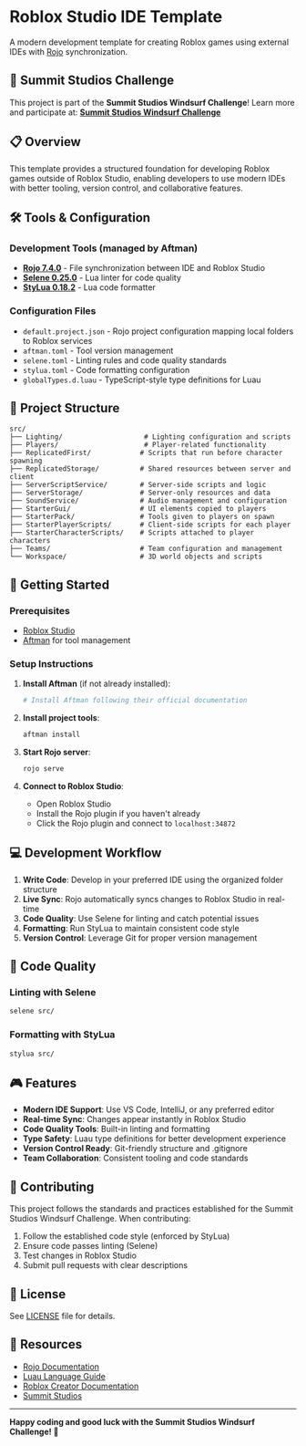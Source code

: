 # Roblox Studio IDE Template

A modern development template for creating Roblox games using external IDEs with [Rojo](https://rojo.space/) synchronization.

## 🚀 Summit Studios Challenge

This project is part of the **Summit Studios Windsurf Challenge**! Learn more and participate at:
**[Summit Studios Windsurf Challenge](https://www.summitstudios.io/challenge-page/windsurf?programId=c6b96e0e-033e-42a1-8e64-225b05e898dc)**

## 📋 Overview

This template provides a structured foundation for developing Roblox games outside of Roblox Studio, enabling developers to use modern IDEs with better tooling, version control, and collaborative features.

## 🛠️ Tools & Configuration

### Development Tools (managed by Aftman)
- **[Rojo 7.4.0](https://rojo.space/)** - File synchronization between IDE and Roblox Studio
- **[Selene 0.25.0](https://kampfkarren.github.io/selene/)** - Lua linter for code quality
- **[StyLua 0.18.2](https://github.com/JohnnyMorganz/StyLua)** - Lua code formatter

### Configuration Files
- `default.project.json` - Rojo project configuration mapping local folders to Roblox services
- `aftman.toml` - Tool version management
- `selene.toml` - Linting rules and code quality standards
- `stylua.toml` - Code formatting configuration
- `globalTypes.d.luau` - TypeScript-style type definitions for Luau

## 📁 Project Structure

```
src/
├── Lighting/                    # Lighting configuration and scripts
├── Players/                     # Player-related functionality
├── ReplicatedFirst/            # Scripts that run before character spawning
├── ReplicatedStorage/          # Shared resources between server and client
├── ServerScriptService/        # Server-side scripts and logic
├── ServerStorage/              # Server-only resources and data  
├── SoundService/               # Audio management and configuration
├── StarterGui/                 # UI elements copied to players
├── StarterPack/                # Tools given to players on spawn
├── StarterPlayerScripts/       # Client-side scripts for each player
├── StarterCharacterScripts/    # Scripts attached to player characters
├── Teams/                      # Team configuration and management
└── Workspace/                  # 3D world objects and scripts
```

## 🚀 Getting Started

### Prerequisites
- [Roblox Studio](https://create.roblox.com/docs/studio/setting-up-roblox-studio)
- [Aftman](https://github.com/LPGhatguy/aftman) for tool management

### Setup Instructions

1. **Install Aftman** (if not already installed):
   ```bash
   # Install Aftman following their official documentation
   ```

2. **Install project tools**:
   ```bash
   aftman install
   ```

3. **Start Rojo server**:
   ```bash
   rojo serve
   ```

4. **Connect to Roblox Studio**:
   - Open Roblox Studio
   - Install the Rojo plugin if you haven't already
   - Click the Rojo plugin and connect to `localhost:34872`

## 💻 Development Workflow

1. **Write Code**: Develop in your preferred IDE using the organized folder structure
2. **Live Sync**: Rojo automatically syncs changes to Roblox Studio in real-time
3. **Code Quality**: Use Selene for linting and catch potential issues
4. **Formatting**: Run StyLua to maintain consistent code style
5. **Version Control**: Leverage Git for proper version management

## 📝 Code Quality

### Linting with Selene
```bash
selene src/
```

### Formatting with StyLua
```bash
stylua src/
```

## 🎮 Features

- **Modern IDE Support**: Use VS Code, IntelliJ, or any preferred editor
- **Real-time Sync**: Changes appear instantly in Roblox Studio
- **Code Quality Tools**: Built-in linting and formatting
- **Type Safety**: Luau type definitions for better development experience
- **Version Control Ready**: Git-friendly structure and .gitignore
- **Team Collaboration**: Consistent tooling and code standards

## 🤝 Contributing

This project follows the standards and practices established for the Summit Studios Windsurf Challenge. When contributing:

1. Follow the established code style (enforced by StyLua)
2. Ensure code passes linting (Selene)
3. Test changes in Roblox Studio
4. Submit pull requests with clear descriptions

## 📄 License

See [LICENSE](LICENSE) file for details.

## 🔗 Resources

- [Rojo Documentation](https://rojo.space/docs/)
- [Luau Language Guide](https://luau-lang.org/)
- [Roblox Creator Documentation](https://create.roblox.com/docs/)
- [Summit Studios](https://www.summitstudios.io/)

---

**Happy coding and good luck with the Summit Studios Windsurf Challenge! 🌊**
